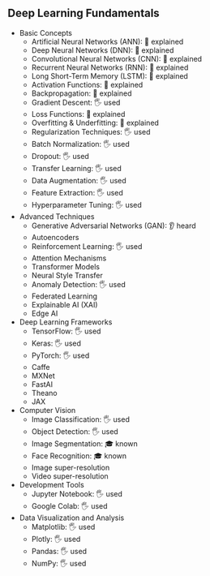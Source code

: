 ## Deep Learning Fundamentals

- Basic Concepts
  - Artificial Neural Networks (ANN): 🙋 explained
  - Deep Neural Networks (DNN): 🙋 explained
  - Convolutional Neural Networks (CNN): 🙋 explained
  - Recurrent Neural Networks (RNN): 🙋 explained
  - Long Short-Term Memory (LSTM): 🙋 explained
  - Activation Functions: 🙋 explained
  - Backpropagation: 🙋 explained
  - Gradient Descent: 🖐️ used
  - Loss Functions: 🙋 explained
  - Overfitting & Underfitting: 🙋 explained
  - Regularization Techniques: 🖐️ used
  - Batch Normalization: 🖐️ used
  - Dropout: 🖐️ used
  - Transfer Learning: 🖐️ used
  - Data Augmentation: 🖐️ used
  - Feature Extraction: 🖐️ used
  - Hyperparameter Tuning: 🖐️ used
- Advanced Techniques
  - Generative Adversarial Networks (GAN): 👂 heard
  - Autoencoders
  - Reinforcement Learning: 🖐️ used
  - Attention Mechanisms
  - Transformer Models
  - Neural Style Transfer
  - Anomaly Detection: 🖐️ used
  - Federated Learning
  - Explainable AI (XAI)
  - Edge AI
- Deep Learning Frameworks
  - TensorFlow: 🖐️ used
  - Keras: 🖐️ used
  - PyTorch: 🖐️ used
  - Caffe
  - MXNet
  - FastAI
  - Theano
  - JAX
- Computer Vision
  - Image Classification: 🖐️ used
  - Object Detection: 🖐️ used
  - Image Segmentation: 🎓 known
  - Face Recognition: 🎓 known
  - Image super-resolution
  - Video super-resolution
- Development Tools
  - Jupyter Notebook: 🖐️ used
  - Google Colab: 🖐️ used
- Data Visualization and Analysis
  - Matplotlib: 🖐️ used
  - Plotly: 🖐️ used
  - Pandas: 🖐️ used
  - NumPy: 🖐️ used

